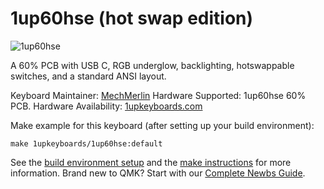 # 1up60hse (hot swap edition)

![1up60hse](https://i2.wp.com/www.1upkeyboards.com/wp-content/uploads/2018/08/PCB-1up-60-hotswap-group-RGB.jpg?fit=1280%2C1280&ssl=1)

A 60% PCB with USB C, RGB underglow, backlighting, hotswappable switches, and a standard ANSI layout.

Keyboard Maintainer: [MechMerlin](https://github.com/mechmerlin)
Hardware Supported: 1up60hse 60% PCB.
Hardware Availability: [1upkeyboards.com](https://www.1upkeyboards.com/shop/controllers/1up-rgb-pcb-hse/)

Make example for this keyboard (after setting up your build environment):

    make 1upkeyboards/1up60hse:default

See the [build environment setup](https://docs.qmk.fm/#/getting_started_build_tools) and the [make instructions](https://docs.qmk.fm/#/getting_started_make_guide) for more information. Brand new to QMK? Start with our [Complete Newbs Guide](https://docs.qmk.fm/#/newbs).
